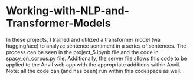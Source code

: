 # Working-with-NLP-and-Transformer-Models

In these projects, I trained and utilized a transformer model (via huggingface) to analyze sentence sentiment in a series of sentences. The process can be seen in the project_5.ipynb file and the code in spacy_on_corpus.py file. Additionally, the server file allows this code to be applied to the Anvil web app with the appropriate additions within Anvil. Note: all the code can (and has been) run within this codespace as well. 

